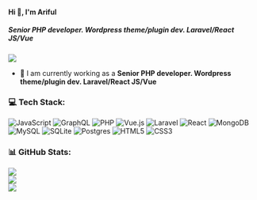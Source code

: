 #### Hi 👋, I'm Ariful
##### **Senior PHP developer. Wordpress theme/plugin dev. Laravel/React JS/Vue**

[![](https://visitcount.itsvg.in/api?id=sadafrangian3&icon=0&color=0)](https://visitcount.itsvg.in)

- 🔭 I am currently working as a **Senior PHP developer. Wordpress theme/plugin dev. Laravel/React JS/Vue**

### 💻 Tech Stack:
![JavaScript](https://img.shields.io/badge/javascript-%23323330.svg?style=flat&logo=javascript&logoColor=%23F7DF1E) ![GraphQL](https://img.shields.io/badge/-GraphQL-E10098?style=flat&logo=graphql&logoColor=white) ![PHP](https://img.shields.io/badge/php-%23777BB4.svg?style=flat&logo=php&logoColor=white) ![Vue.js](https://img.shields.io/badge/vuejs-%2335495e.svg?style=flat&logo=vuedotjs&logoColor=%234FC08D) ![Laravel](https://img.shields.io/badge/laravel-%23FF2D20.svg?style=flat&logo=laravel&logoColor=white) ![React](https://img.shields.io/badge/react-%2320232a.svg?style=flat&logo=react&logoColor=%2361DAFB) ![MongoDB](https://img.shields.io/badge/MongoDB-%234ea94b.svg?style=flat&logo=mongodb&logoColor=white) ![MySQL](https://img.shields.io/badge/mysql-%2300f.svg?style=flat&logo=mysql&logoColor=white) ![SQLite](https://img.shields.io/badge/sqlite-%2307405e.svg?style=flat&logo=sqlite&logoColor=white) ![Postgres](https://img.shields.io/badge/postgres-%23316192.svg?style=flat&logo=postgresql&logoColor=white) ![HTML5](https://img.shields.io/badge/html5-%23E34F26.svg?style=flat&logo=html5&logoColor=white) ![CSS3](https://img.shields.io/badge/css3-%231572B6.svg?style=flat&logo=css3&logoColor=white)
### 📊 GitHub Stats:
![](https://github-readme-stats.vercel.app/api?username=sadafrangian3&theme=radical&hide_border=false&include_all_commits=false&count_private=false)<br/>
![](https://github-readme-streak-stats.herokuapp.com/?user=sadafrangian3&theme=radical&hide_border=false)<br/>
![](https://github-readme-stats.vercel.app/api/top-langs/?username=sadafrangian3&theme=radical&hide_border=false&include_all_commits=false&count_private=false&layout=compact)

